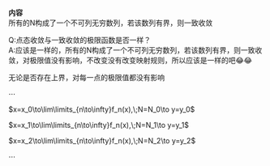 **内容**  
所有的N构成了一个不可列无穷数列，若该数列有界，则一致收敛  
  
Q:点态收敛与一致收敛的极限函数是否一样？  
A:应该是一样的，所有的N构成了一个不可列无穷数列，若该数列有界，则一致收敛，对极限值没有影响，不改变没有改变映射规则，所以应该是一样的吧😂😂  
  
无论是否存在上界，对每一点的极限值都没有影响  
  
$\cdots$  
  
$x=x_0\to\lim\limits_{n\to\infty}f_n(x),\;N=N_0\to y=y_0$  
  
$x=x_1\to\lim\limits_{n\to\infty}f_n(x),\;N=N_1\to y=y_1$  
  
$x=x_2\to\lim\limits_{n\to\infty}f_n(x),\;N=N_2\to y=y_2$  
  
$\cdots$  
